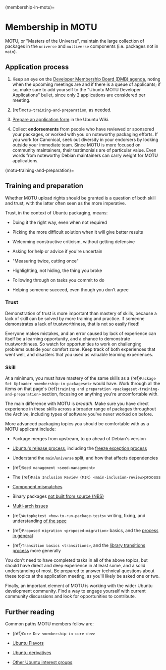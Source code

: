 (membership-in-motu)=
# Membership in MOTU

MOTU, or "Masters of the Universe", maintain the large collection of packages
in the `universe` and `multiverse` components (i.e. packages not in `main`).

## Application process

1. Keep an eye on the
   [Developer Membership Board (DMB) agenda](https://wiki.ubuntu.com/DeveloperMembershipBoard/Agenda),
   noting when the upcoming meetings are and if there is a queue of applicants;
   if so, make sure to add yourself to the "Ubuntu MOTU Developer Applications"
   bullet, since only 2 applications are considered per meeting.

1. {ref}`motu-training-and-preparation`, as needed.

1. [Prepare an application form](https://wiki.ubuntu.com/DeveloperMembershipBoard/ApplicationProcess)
   in the Ubuntu Wiki.

1. Collect **endorsements** from people who have reviewed or sponsored your
   packages, or worked with you on noteworthy packaging efforts. If you work
   for Canonical, seek out diversity in your endorsers by looking outside your
   immediate team. Since MOTU is more focused on community maintainers, their
   testimonials are of particular value. Even words from noteworthy Debian
   maintainers can carry weight for MOTU applications.


(motu-training-and-preparation)=
## Training and preparation

Whether MOTU upload rights should be granted is a question of both skill and
trust, with the latter often seen as the more imperative.

Trust, in the context of Ubuntu packaging, means:

* Doing it the right way, even when not required

* Picking the more difficult solution when it will give better results

* Welcoming constructive criticism, without getting defensive

* Asking for help or advice if you're uncertain

* "Measuring twice, cutting once"

* Highlighting, not hiding, the thing you broke

* Following through on tasks you commit to do

* Helping someone succeed, even though you don't agree


### Trust

Demonstration of trust is more important than mastery of skills, because a lack
of skill can be solved by more training and practice. If someone demonstrates a
lack of trustworthiness, that is not so easily fixed! 

Everyone makes mistakes, and an error caused by lack of experience can itself
be a learning opportunity, and a chance to demonstrate trustworthiness. So
watch for opportunities to work on challenging problems outside your comfort
zone. Keep track of both experiences that went well, and disasters that you
used as valuable learning experiences.


### Skill

At a minimum, you must have mastery of the same skills as a
{ref}`Package Set Uploader <membership-in-packageset>` would have. Work through
all the items on that page's
{ref}`training and preparation <packageset-training-and-preparation>` section,
focusing on anything you're uncomfortable with.

The main difference with MOTU is *breadth*. Make sure you have direct experience
in these skills across a broader range of packages throughout the Archive,
including types of software you've never worked on before.

More advanced packaging topics you should be comfortable with as a MOTU applicant include:

* Package merges from upstream, to go ahead of Debian's version

* [Ubuntu's release process](https://wiki.ubuntu.com/UbuntuDevelopment/ReleaseProcess),
  including the
  [freeze exception process](https://wiki.ubuntu.com/FreezeExceptionProcess)
* Understand the `main`/`universe` split, and how that affects dependencies

* {ref}`Seed management <seed-management>`

* The {ref}`Main Inclusion Review (MIR) <main-inclusion-review>`process

* [Component mismatches](https://ubuntu-archive-team.ubuntu.com/component-mismatches-proposed.html)

* Binary packages
  [not built from source (NBS)](https://ubuntu-archive-team.ubuntu.com/nbs.html)

* [Multi-arch issues](https://wiki.ubuntu.com/MultiarchCross)

* {ref}`Autopkgtest <how-to-run-package-tests>` writing, fixing, and understanding
  [of the spec](https://salsa.debian.org/ci-team/autopkgtest/-/blob/master/doc/README.package-tests.rst)

* {ref}`Proposed migration <proposed-migration>` basics, and the
  [process in general](https://wiki.ubuntu.com/ProposedMigration)

* {ref}`Transition basics <transitions>`, and the
  [library transitions process](https://ubuntu-archive-team.ubuntu.com/transitions/) 
  more generally

You don't need to have completed tasks in all of the above topics, but should
have direct and deep experience in at least some, and a solid understanding of
most. Be prepared to answer technical questions about these topics at the
application meeting, as you'll likely be asked one or two.

Finally, an important element of MOTU is working with the wider Ubuntu
development community. Find a way to engage yourself with current community
discussions and look for opportunities to contribute.


## Further reading

Common paths MOTU members follow are:

* {ref}`Core Dev <membership-in-core-dev>`

* [Ubuntu Flavors](https://wiki.ubuntu.com/UbuntuFlavors)

* [Ubuntu derivatives](https://wiki.ubuntu.com/DerivativeTeam/Derivatives)

* [Other Ubuntu interest groups](https://wiki.ubuntu.com/Teams)

